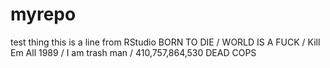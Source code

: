 # myrepo
test thing
this is a line from RStudio
BORN TO DIE / WORLD IS A FUCK / Kill Em All 1989 / I am trash man / 410,757,864,530 DEAD COPS